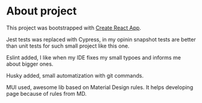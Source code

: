 # About project

This project was bootstrapped with [Create React App](https://github.com/facebook/create-react-app). 

Jest tests was replaced with Cypress, in my opinin snapshot tests are better than unit tests for such small project like this one.

Eslint added, I like when my IDE fixes my small typoes and informs me about bigger ones.

Husky added, small automatization with git commands.

MUI used, awesome lib based on Material Design rules. It helps developing page because of rules from MD.
